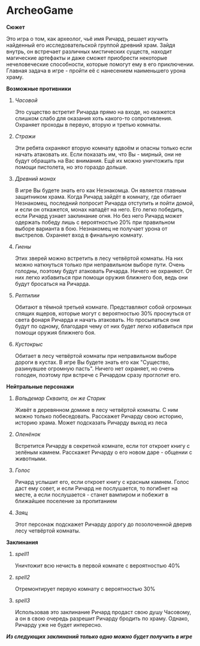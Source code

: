 # ArcheoGame
**Сюжет**

Это игра о том, как археолог, чьё имя Ричард, решает изучить найденный его исследовательской группой древний храм. Зайдя внутрь, он встречает различных мистических существ, находит магические артефакты и даже сможет приобрести некоторые нечеловеческие способности, которые помогут ему в его приключении. Главная задача в игре - пройти её с нанесением наименьшего урона храму.

**Возможные противники**

1) *Часовой*

      Это существо встретит Ричарда прямо на входе, но окажется слишком слабо для оказания хоть какого-то сопротивления. Охраняет проходы в первую, вторую и третью            комнаты.
2) *Стражи*

      Эти ребята охраняют вторую комнату вдвоём и опасны только если начать атаковать их. Если показать им, что Вы - мирный, они не будут обращать на Вас внимания. Ещё        их можно уничтожить при помощи пистолета, но это гораздо дольше.
3) *Древний монах*

      В игре Вы будете знать его как Незнакомца. Он является главным защитником храма. Когда Ричард зайдёт в комнату, где обитает Незнакомец, последний попросит Ричарда       отступить и пойти домой, и если он откажется, монах нападёт на него. Его легко победить, если Ричард узнает заклинание огня. Но без него Ричард может одержать           победу лишь с вероятностью 20% при правильном выборе варианта в бою. Незнакомец не получает урона от выстрелов. Охраняет вход в финальную комнату.
4) *Гиены*

      Этих зверей можно встретить в лесу четвёртой комнаты. На них можно наткнуться только при неправильном выборе пути. Очень голодны, поэтому будут атаковать               Ричарда. Ничего не охраняют. От них легко избавиться при помощи оружия ближнего боя, ведь они будут бросаться на Ричарда.

5) *Рептилии*

      Обитают в тёмной третьей комнате. Представляют собой огромных спящих ящеров, которые могут с вероятностью 30% проснуться от света фонаря Ричарда и начать               атаковать. Но просыпаться они будут по одному, благодаря чему от них будет легко избавиться при помощи оружия ближнего боя.

6) *Кустокрыс*

      Обитает в лесу четвёртой комнаты при неправильном выборе дороги в кустах. В игре Вы будете знать его как "Существо, разинувшее огромную пасть". Ничего нет             охраняет, но очень голоден, поэтому при встрече с Ричардом сразу проглотит его.

**Нейтральные персонажи**

1) *Вальдемар Скваита, он же Старик*

      Живёт в деревянном домике в лесу четвёртой комнаты. С ним можно только побеседовать. Расскажет Ричарду свою историю, историю храма. Может подсказать                   Ричарду выход из леса

2) *Оленёнок*

      Встретится Ричарду в секретной комнате, если тот откроет книгу с зелёным камнем. Расскажет Ричарду о его новом даре - общении с животными.
      
3) *Голос*

      Ричард услышит его, если откроет книгу с красным камнем. Голос даст ему совет, и если Ричард не послушается, то погибнет на месте, а если послушается - станет         вампиром и побежит в ближайшее поселение за пропитанием

4) *Заяц*

      Этот персонаж подскажет Ричарду дорогу до позолоченной дверив лесу четвёртой комнаты.

**Заклинания**
1) *spell1*

      Уничтожит всю нечисть в первой комнате с вероятностью 40%

2) *spell2*

      Отремонтирует первую комнату с вероятностью 30%

3) *spell3*

      Использовав это заклинание Ричард продаст свою душу Часовому, а он в свою очередь разрешит Ричарду бродить по храму. Однако, Ричарду уже не будет интересно.

***Из следующих заклинаний только одно можно будет получить в игре***
